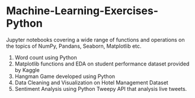 # Machine-Learning-Exercises-Python
Jupyter notebooks covering a wide range of functions and operations on the topics of NumPy, Pandans, Seaborn, Matplotlib etc.


1. Word count using Python
2. Matplotlib functions and EDA on student performance dataset provided by Kaggle
3. Hangman Game developed using Python
4. Data Cleaning and Visualization on Hotel Management Dataset
5. Sentiment Analysis using Python Tweepy API that analysis live tweets. 
